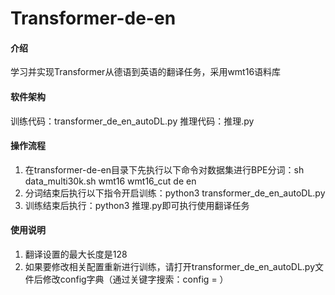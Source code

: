 # Transformer-de-en

#### 介绍
学习并实现Transformer从德语到英语的翻译任务，采用wmt16语料库

#### 软件架构
训练代码：transformer_de_en_autoDL.py
推理代码：推理.py

#### 操作流程
1. 在transformer-de-en目录下先执行以下命令对数据集进行BPE分词：sh data_multi30k.sh wmt16 wmt16_cut de en
2. 分词结束后执行以下指令开启训练：python3 transformer_de_en_autoDL.py
3. 训练结束后执行：python3 推理.py即可执行使用翻译任务

#### 使用说明

1. 翻译设置的最大长度是128
2. 如果要修改相关配置重新进行训练，请打开transformer_de_en_autoDL.py文件后修改config字典（通过关键字搜索：config = ）

